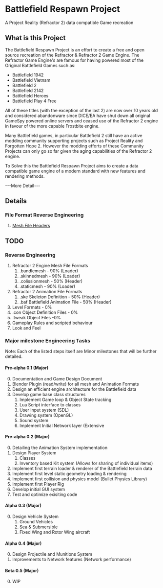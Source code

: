 # Battlefield Respawn Project #
A Project Reality (Refractor 2) data compatible Game recreation

## What is this Project ##

The Battlefield Respawn Project is an effort to create a free and open source recreation of the Refractor & Refractor 2 Game Engine.
The Refractor Game Engine's are famous for having powered most of the Original Battlefield Games such as:

* Battlefield 1942
* Battlefield Vietnam
* Battlefield 2
* Battlefield 2142
* Battlefield Heroes
* Battlefield Play 4 Free

All of these titles (with the exception of the last 2) are now over 10 years old and considered abandonware since DICE/EA have shut down all original GameSpy powered online servers and ceased use of the Refractor 2 engine in favour of the more capable Frostbite engine.

Many Battlefield games, in particular Battlefield 2 still have an active modding community supporting projects such as Project Reality and Forgotten Hope 2.
However the modding efforts of these Community Projects can only go so far given the aging capabilities of the Refractor 2 engine.

To Solve this the Battlefield Respawn Project aims to create a data compatible game engine of a modern standard with new features and rendering methods.

---More Detail---

## Details ##

### File Format Reverse Engineering ###
 1. [Mesh File Headers](../blob/master/doc/File_Headers.md)


## TODO ##

### Reverse Engineering ###
 1. Refractor 2 Engine Mesh File Formats
	1. .bundlemesh - 90% (Loader)
	2. .skinnedmesh - 90% (Loader)
	3. .colissionmesh - 50% (Header)
	4. .staticmesh - 90% (Loader)
 2. Refractor 2 Animation File Formats
	1. .ske Skeleton Definition - 50% (Header)
	2. .baf Battlefield Animation File - 50% (Header)
 3. Level Formats - 0%
 4. .con Object Definition Files - 0%
 5. .tweak Object Files -0%
 6. Gameplay Rules and scripted behaviour
 7. Look and Feel

### Major milestone Engineering Tasks ###
 Note: Each of the listed steps itself are Minor milestones that will be further detailed.

#### Pre-alpha 0.1 (Major) ####
 0. Documentation and Game Design Document
 1. Blender Plugin (read/write) for all mesh and Animation Formats
 2. Design an efficient engine architecture for the Battlefield data
 3. Develop game base class structures
    1. Implement Game loop & Object State tracking
    2. Lua Script interface to classes
    3. User Input system (SDL)
    4. Drawing system (OpenGL)
    5. Sound system
    6. Implement Initial Network layer (Extensive

#### Pre-alpha 0.2 (Major) ####
 0. Detailing the Animation System implementation
 1. Design Player System
    1. Classes
    2. Inventory based Kit system (Allows for sharing of individual items)
 2. Implement first terrain loader & renderer of the Battlefield terrain data
 3. Implement first level static geometry loading & rendering
 4. Implement first collision and physics model (Bullet Physics Library)
 5. Implement first Player Rig
 6. Develop initial GUI system
 7. Test and optimize exisiting code
 
#### Alpha 0.3 (Major) ####
 0. Design Vehicle System
    1. Ground Vehicles
    2. Sea & Submersible
    3. Fixed Wing and Rotor Wing aircraft

#### Alpha 0.4 (Major) ####
 0. Design Projectile and Munitions System
 1. Improvements to Network features (Network performance)
 
#### Beta 0.5 (Major) ####
 0. WIP


